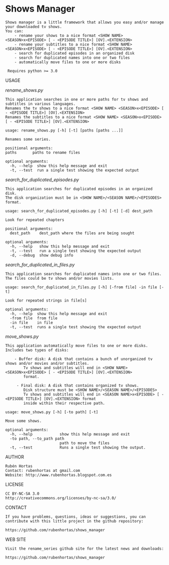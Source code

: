 Shows Manager
===========

    Shows manager is a little framework that allows you easy and/or manage your downloaded tv shows.
    You can:
        - rename your shows to a nice format <SHOW NAME> <SEASON>x<EPISODE> [ - <EPISODE TITLE>] [OV].<EXTENSION>
        - rename your subtitles to a nice format <SHOW NAME> <SEASON>x<EPISODE> [ - <EPISODE TITLE>] [OV].<EXTENSION>
        - search for duplicated episodes in an organized disk
        - search for duplicated names into one or two files
        - automatically move files to one or more disks
        
     Requires python >= 3.0

USAGE

*rename_shows.py*

	This application searches in one or more paths for tv shows and subtitles in various languages. 
    Renames the tv shows to a nice format <SHOW NAME> <SEASON>x<EPISODE> [ - <EPISODE TITLE>] [OV].<EXTENSION>
    Renames the subtitles to a nice format <SHOW NAME> <SEASON>x<EPISODE> [ - <EPISODE TITLE>] [OV].<EXTENSION>
    
    usage: rename_shows.py [-h] [-t] [paths [paths ...]]

    Renames some series.

    positional arguments:
    paths       paths to rename files

    optional arguments:
      -h, --help  show this help message and exit
      -t, --test  run a single test showing the expected output


*search_for_duplicated_episodes.py*

	This application searches for duplicated episodes in an organized disk.
	The disk organization must be in <SHOW NAME>/<SEASON NAME>/<EPISODES> format.
	
	usage: search_for_duplicated_episodes.py [-h] [-t] [-d] dest_path

    Look for repeated chapters
    
    positional arguments:
      dest_path    dest_path where the files are being sought
    
    optional arguments:
      -h, --help   show this help message and exit
      -t, --test   run a single test showing the expected output
      -d, --debug  show debug info

	
*search_for_duplicated_in_files.py*

    This application searches for duplicated names into one or two files.
    The files could be tv shows and/or movies lists.
    
    usage: search_for_duplicated_in_files.py [-h] [-from file] -in file [-t]

    Look for repeated strings in file[s]
    
    optional arguments:
      -h, --help  show this help message and exit
      -from file  from file
      -in file    in file
      -t, --test  runs a single test showing the expected output

*move_shows.py*

    This application automatically move files to one or more disks.
    Includes two types of disks:
    
        - Buffer disk: A disk that contains a bunch of unorganized tv shows and/or movies and/or subtitles. 
            Tv shows and subtitles will end in <SHOW NAME> <SEASON>x<EPISODE> [ - <EPISODE TITLE>] [OV].<EXTENSION>
            format.
            
         - Final disk: A disk that contains organized tv shows.
            Disk structure must be <SHOW NAME>/<SEASON NAME>/<EPISODES>
            Tv shows and subtitles will end in <SEASON NAME>x<EPISODE> [ - <EPISODE TITLE>] [OV].<EXTENSION> format
            inside within their respective path.
            
    usage: move_shows.py [-h] [-to path] [-t]
    
    Move some shows.
    
    optional arguments:
      -h, --help            show this help message and exit
      -to path, --to_path path
                            path to move the files
      -t, --test            Runs a single test showing the output.

AUTHOR

    Rubén Hortas
    Contact: rubenhortas at gmail.com
    Website: http://www.rubenhortas.blogspot.com.es

LICENSE

    CC BY-NC-SA 3.0
    http://creativecommons.org/licenses/by-nc-sa/3.0/

CONTACT

    If you have problems, questions, ideas or suggestions, you can
    contribute with this little project in the github repository:

    https://github.com/rubenhortas/shows_manager

WEB SITE

    Visit the rename_series github site for the latest news and downloads:

    https://github.com/rubenhortas/shows_manager

